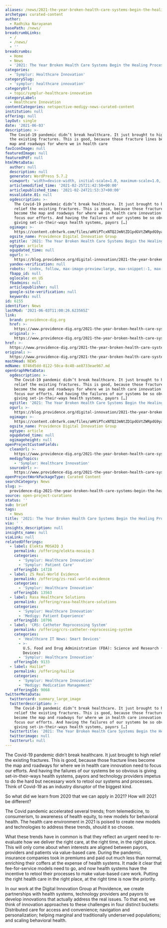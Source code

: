 ```yaml
---
aliases: /news/2021-the-year-broken-health-care-systems-begin-the-healing-process
archetype: curated-content
author:
  - Radhika Narayanan
basePath: /news/
breadcrumbLinks:
  - /
  - /news/
  - ''
breadcrumbs:
  - Home
  - News
  - '2021: The Year Broken Health Care Systems Begin the Healing Process'
categories:
  - 'Symplur: Healthcare Innovation'
categorySlug:
  - 'symplur: healthcare innovation'
categoryUrl:
  - topic/symplur-healthcare-innovation
categoryLabel:
  - Healthcare Innovation
contentCategories: netspective-medigy-news-curated-content
institution: null
offering: null
layOut: single
date: '2021-06-03'
description: >-
  The Covid-19 pandemic didn’t break healthcare. It just brought to high relief
  the existing fractures. This is good, because those fracture lines become the
  map and roadways for where we in health care
favIconImage: null
featuredImage: null
featuredPdf: null
htmlMetaData:
  author: null
  description: null
  generator: WordPress 5.7.2
  viewport: 'width=device-width, initial-scale=1.0, maximum-scale=1.0, user-scalable=0'
  articlemodified_time: '2021-02-25T21:42:50+00:00'
  articlepublished_time: '2021-02-24T21:53:37+00:00'
  msvalidate.01: null
  ogdescription: >-
    The Covid-19 pandemic didn’t break healthcare. It just brought to high
    relief the existing fractures. This is good, because those fracture lines
    become the map and roadways for where we in health care innovation need to
    focus our efforts. And having the failures of our systems be so obvious is
    giving set-in-their-ways health systems, payors […]
  ogimage: >-
    https://content.cdntwrk.com/files/aHViPTcxNTQ2JmNtZD1pdGVtZWRpdG9yaW1hZ2UmZmlsZW5hbWU9aXRlbWVkaXRvcmltYWdlXzYwMzZjYTJiODc2ZjUuanBnJnZlcnNpb249MDAwMCZzaWc9N2UzZDAxMDYwNWI5YjdiY2NhZGIzMmEyMTAxZTE3ODc%253D
  ogsite_name: Providence Digital Innovation Group
  ogtitle: '2021: The Year Broken Health Care Systems Begin the Healing Process'
  ogtype: article
  ogupdated_time: null
  ogurl: >-
    https://blog.providence.org/digital-innovation/2021-the-year-broken-health-care-systems-begin-the-healing-process
  yandex-verification: null
  robots: 'index, follow, max-image-preview:large, max-snippet:-1, max-video-preview:-1'
  fbapp_id: null
  oglocale: en_US
  fbadmins: null
  articlepublisher: null
  google-site-verification: null
  keywords: null
id: 6155
identifier: News
lastMod: '2021-06-03T11:00:26.623565Z'
link:
  brand: providence-dig.org
  href: >-
    https://www.providence-dig.org/2021-the-year-broken-health-care-systems-begin-the-healing-process/
  original: >-
    https://www.providence-dig.org/2021-the-year-broken-health-care-systems-begin-the-healing-process/
href: >-
  https://www.providence-dig.org/2021-the-year-broken-health-care-systems-begin-the-healing-process/
original: >-
  https://www.providence-dig.org/2021-the-year-broken-health-care-systems-begin-the-healing-process/
mastHead: NEWS
mdName: 0746d5dd-8122-50ca-8c40-ae8733eae967.md
openGraphMetaData:
  ogdescription: >-
    The Covid-19 pandemic didn’t break healthcare. It just brought to high
    relief the existing fractures. This is good, because those fracture lines
    become the map and roadways for where we in health care innovation need to
    focus our efforts. And having the failures of our systems be so obvious is
    giving set-in-their-ways health systems, payors […]
  ogtitle: '2021: The Year Broken Health Care Systems Begin the Healing Process'
  ogurl: >-
    https://blog.providence.org/digital-innovation/2021-the-year-broken-health-care-systems-begin-the-healing-process
  ogimage: >-
    https://content.cdntwrk.com/files/aHViPTcxNTQ2JmNtZD1pdGVtZWRpdG9yaW1hZ2UmZmlsZW5hbWU9aXRlbWVkaXRvcmltYWdlXzYwMzZjYTJiODc2ZjUuanBnJnZlcnNpb249MDAwMCZzaWc9N2UzZDAxMDYwNWI5YjdiY2NhZGIzMmEyMTAxZTE3ODc%253D
  ogsite_name: Providence Digital Innovation Group
  ogtype: article
  ogupdated_time: null
  ogimageheight: null
openProjectCustomFields:
  cleanUrl: >-
    https://www.providence-dig.org/2021-the-year-broken-health-care-systems-begin-the-healing-process/
  medigyTopics:
    - 'Symplur: Healthcare Innovation'
  sourceUrl: >-
    https://www.providence-dig.org/2021-the-year-broken-health-care-systems-begin-the-healing-process/
openProjectWorkPackageType: Curated Content
searchCategory: News
slug: >-
  providence-dig-2021-the-year-broken-health-care-systems-begin-the-healing-process
source: open-project-curations
status: ''
sub: brief
tags:
  - News
title: '2021: The Year Broken Health Care Systems Begin the Healing Process'
via: ' '
insights_description: null
insights_name: null
viaLink: null
relatedOfferings:
  - label: Elekta MOSAIQ 3
    permalink: /offering/elekta-mosaiq-3
    categories:
      - 'Symplur: Healthcare Innovation'
      - 'Symplur: Patient Care'
    offeringId: 14728
  - label: ZS Real-World Evidence
    permalink: /offering/zs-real-world-evidence
    categories:
      - 'Symplur: Healthcare Innovation'
    offeringId: 13563
  - label: Rasa Healthcare Solutions
    permalink: /offering/rasa-healthcare-solutions
    categories:
      - 'Symplur: Healthcare Innovation'
      - 'Medigy: Patient Experience'
    offeringId: 10796
  - label: 'CRS: Catheter Reprocessing System'
    permalink: /offering/crs-catheter-reprocessing-system
    categories:
      - 'Healthcare IT News: Smart Devices'
      - >-
        U.S. Food and Drug Administration (FDA): Science and Research (Medical
        Devices)
      - 'Symplur: Healthcare Innovation'
    offeringId: 9133
  - label: Hailie™
    permalink: /offering/hailie
    categories:
      - 'Symplur: Healthcare Innovation'
      - 'Medigy: Medication Management'
    offeringId: 9068
twitterMetaData:
  twittercard: summary_large_image
  twitterdescription: >-
    The Covid-19 pandemic didn’t break healthcare. It just brought to high
    relief the existing fractures. This is good, because those fracture lines
    become the map and roadways for where we in health care innovation need to
    focus our efforts. And having the failures of our systems be so obvious is
    giving set-in-their-ways health systems, payors […]
  twittertitle: '2021: The Year Broken Health Care Systems Begin the Healing Process'
  twitterimage: null
  twitterurl: null
---
```

<p>The Covid-19 pandemic didn’t break healthcare. It just brought to high relief the existing fractures. This is good, because those fracture lines become the map and roadways for where we in health care innovation need to focus our efforts. And having the failures of our systems be so obvious is giving set-in-their-ways health systems, payors and technology providers impetus to do the hard but necessary work to retool our systems and processes. Think of Covid-19 as an industry disruptor of the biggest kind.</p><p>So what did we learn from 2020 that we can apply in 2021? How will 2021 be different?</p><p>The Covid pandemic accelerated several trends; from telemedicine, to consumerism, to awareness of health equity, to new models for behavioral health. The health care environment in 2021 is poised to create new models and technologies to address these trends, should it so choose.</p><p>What these trends have in common is that they reflect an urgent need to re-evaluate how we deliver the right care, at the right time, in the right place. This will only come about when interests are aligned between payors, providers and patients via value-based care. During the pandemic, insurance companies took in premiums and paid out much less than normal, enriching their coffers at the expense of health systems. It made it clear that fee-for-service models need to go, and now health systems have the incentive to retool their processes to make value-based care work. Putting the right health care in the right place, at the right time is now the priority.</p><p>In our work at the Digital Innovation Group at Providence, we create partnerships with health systems, technology providers and payors to develop innovations that actually address the real issues. To that end, we think of innovation approaches to these challenges in four distinct buckets: Distributed care for access and convenience; navigation and personalization; helping marginal and traditionally underserved populations; and scaling behavioral health.</p>